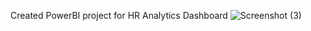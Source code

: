 Created PowerBI project for HR Analytics Dashboard
![Screenshot (3)](https://github.com/ekta9970/PowerBI_Project/assets/144891927/4c15e5dc-43a1-41dd-aa75-0c7c3f265751)
